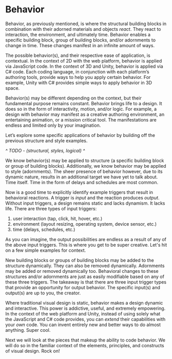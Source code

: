 # Behavior

Behavior, as previously mentioned, is where the structural building blocks in combination with their adorned materials and objects *react*. They react to interaction, the environment, and ultimately time. Behavior enables a specific building block, group of building blocks, and/or adornments to change in time. These changes manifest in an infinite amount of ways.

The possible behavior(s), and their respective ease of application, is contextual. In the context of 2D with the web platform, behavior is applied via JavaScript code. In the context of 3D and Unity, behavior is applied via C# code. Each coding language, in conjunction with each platform’s authoring tools, provide ways to help you apply certain behavior. For example, Unity with C# provides simple ways to apply behavior in 3D space. 

Behavior(s) may be different depending on the context, but their fundamental purpose remains constant. Behavior brings life to a design. It does so in the form of interactivity, motion, and/or logic. For example, a design with behavior may manifest as a creative authoring environment, an entertaining animation, or a mission critical tool. The manifestations are endless and limited only by your imagination.

Let’s explore some specific applications of behavior by building off the previous structure and style examples.

 *^ TODO - (structural, styles, logical) ^*

We know behavior(s) may be applied to structure (a specific building block or group of building blocks). Additionally, we know behavior may be applied to style (adornments). The sheer presence of behavior however, due to its dynamic nature, results in an additional target we have yet to talk about. Time itself. Time in the form of delays and schedules are most common.

Now is a good time to explicitly identify example triggers that result in behavioral reactions. A trigger is *input* and the reaction produces *output*. Without input triggers, a design remains static and lacks dynamism. It lacks life. There are three types of input triggers:

1. user interaction (tap, click, hit, hover, etc.)
2. environment (layout resizing, operating system, device sensor, etc.)
3. time (delays, schedules, etc.)

As you can imagine, the output possibilities are endless as a result of any of the above input triggers. This is where you get to be super creative. Let's hit on a few simple examples for context.

New building blocks or groups of building blocks may be added to the structure dynamically. They can also be removed dynamically. Adornments may be added or removed dynamically too. Behavioral changes to these structures and/or adornments are just as easily modifiable based on any of these three triggers. The takeaway is that there are three input trigger types that provide an opportunity for output behavior. The specific input(s) and output(s) are up to you, the creator.

Where traditional visual design is static, behavior makes a design dynamic and interactive. This power is addictive, useful, and extremely empowering. In the context of the web platform and Unity, instead of using solely what the JavaScript and C# code provides, you can *extend* their capabilities with your *own* code. You can invent entirely new and better ways to do almost anything. Super cool.

Next we will look at the pieces that makeup the ability to code behavior. We will do so in the familiar context of the elements, principles, and constructs of visual design. Rock on!
